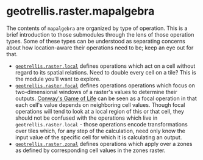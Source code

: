 # geotrellis.raster.mapalgebra

The contents of `mapalgebra` are organized by type of operation. This
is a brief introduction to those submodules through the lens of those
operation types. Some of these types can be understood as separating
concerns about how location-aware their operations need to be; keep
an eye out for that.

- [`geotrellis.raster.local`](../../raster/src/main/scala/geotrellis/raster/mapalgebra/local)
defines operations which act on a cell without regard to its spatial
relations. Need to
double every cell on a tile? This is the module you'll want to explore.
- [`geotrellis.raster.focal`](../../raster/src/main/scala/geotrellis/raster/mapalgebra/focal)
defines operations operations which focus on two-dimensional windows
of a raster's values to determine their outputs.
[Conway's Game of Life](http://en.wikipedia.org/wiki/Conway%27s_Game_of_Life)
can be seen as a focal operation in that each cell's value depends on
neighboring cell values. Though focal operations will tend to look at
a local region of this or that cell, they should not be confused with
the operations which live in `geotrellis.raster.local` - those
operations encode transformations over tiles which, for any step of
the calculation, need only know the input value of the specific cell
for which it is calculating an output.
- [`geotrellis.raster.zonal`](../..raster/src/main/scala/geotrellis/raster/mapalgebra/zonal)
defines operations which apply over a zones as defined by corresponding
cell values in the zones raster.
